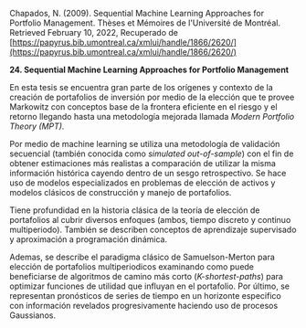 Chapados, N. (2009). Sequential Machine Learning Approaches for Portfolio Management. Thèses et Mémoires de l'Université de Montréal. Retrieved February 10, 2022, Recuperado de [https://papyrus.bib.umontreal.ca/xmlui/handle/1866/2620/](https://papyrus.bib.umontreal.ca/xmlui/handle/1866/2620/)           

**24. Sequential Machine Learning Approaches for Portfolio Management**

En esta tesis se encuentra gran parte de los orígenes y contexto de la creación de portafolios de inversión por medio de la elección que te provee Markowitz con conceptos base de la frontera eficiente en el riesgo y el retorno llegando hasta una metodología mejorada llamada _Modern Portfolio Theory (MPT)._

Por medio de machine learning se utiliza una metodología de validación secuencial (también conocida como _simulated out-of-sample_) con el fin de obtener estimaciones más realistas a comparación de utilizar la misma información histórica cayendo dentro de un sesgo retrospectivo. Se hace uso de modelos especializados en problemas de elección de activos y modelos clásicos de construcción y manejo de portafolios.

Tiene profundidad en la historia clásica de la teoría de elección de portafolios al cubrir diversos enfoques (ambos, tiempo discreto y continuo multiperiodo). También se describen conceptos de aprendizaje supervisado y aproximación a programación dinámica.

Ademas, se describe el paradigma clásico de Samuelson-Merton para elección de portafolios multiperiodicos examinando como puede beneficiarse de algoritmos de camino más corto (_K-shortest-paths_) para optimizar funciones de utilidad que influyan en el portafolio. Por último, se representan pronósticos de series de tiempo en un horizonte especifico con información revelados progresivamente haciendo uso de procesos Gaussianos.